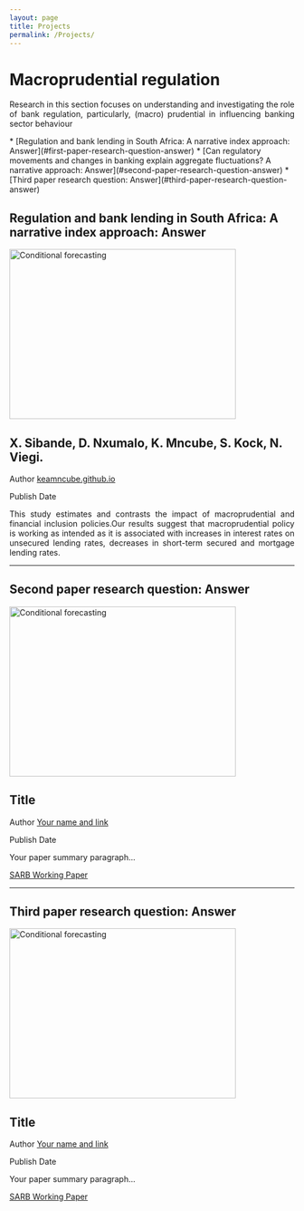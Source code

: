 ```yaml
---
layout: page
title: Projects
permalink: /Projects/
---
```



# Macroprudential regulation

<p align="justify"> Research in this section focuses on understanding and investigating the role of bank regulation, particularly, (macro) prudential in influencing banking sector behaviour    </p>
<!-- Replace the text and the hiperlink for your papers. The hyperlink is a replication of the text but is lowercased and the whitespace " " is replaced with a "-". Only words are replication, not punctuation. -->
* [Regulation and bank lending in South Africa: A narrative index approach: Answer](#first-paper-research-question-answer)
* [Can regulatory movements and changes in banking explain aggregate fluctuations? A narrative approach: Answer](#second-paper-research-question-answer)
* [Third paper research question: Answer](#third-paper-research-question-answer)



## Regulation and bank lending in South Africa: A narrative index approach: Answer
<div class="row">
  <div class="col col-md-6" markdown="0">
    <!-- replace with your paper figure -->
    <img src="{{ site.url }}{{ site.baseurl }}/docs/assets/rates.jpg" alt="Conditional forecasting"  width="400" height="300"/>




  </div>
  <div class="col col-md-6" markdown="0">
  <!-- replace title with your title -->
  <h2>X. Sibande, D. Nxumalo, K. Mncube, S. Kock, N. Viegi. </h2>
  <!-- replace author with your name and link -->
  <p> Author <a href="https://https://keamncube.github.io/">keamncube.github.io</a> </p>
  <!-- replace with the date of publication -->
  <p>Publish Date</p>
  <!-- replace with your text -->
  <p align="justify"> This study estimates and contrasts the impact of macroprudential and financial inclusion policies.Our results suggest that macroprudential
policy is working as intended as it is associated with increases in interest rates on unsecured lending rates, decreases in short-term secured and mortgage lending rates.  </p>


  </div>
</div>

<!-- Divider -->
---

## Second paper research question: Answer
<div class="row">
  <div class="col col-md-6" markdown="0">
  <!-- replace with your paper figure -->
    <img src="{{ site.url }}{{ site.baseurl }}/docs/assets/Picture2.png" alt="Conditional forecasting"  width="400" height="300"/>

  </div>
  <div class="col col-md-6" markdown="0">
  <!-- replace title with your title -->
  <h2>Title</h2>
  <!-- replace author with your name and link -->
  <p> Author <a href="https://charlvschoor.github.io/">Your name and link</a> </p>
  <!-- replace with the date of publication -->
  <p>Publish Date</p>
  <!-- replace with your text -->
  <p align="justify"> Your paper summary paragraph... </p>
  <!-- replace with your paper link -->
  <a href="https://www.resbank.co.za/content/dam/sarb/publications/working-papers/2024/Can%20monetary%20and%20fiscal%20policy%20account%20for%20South%20Africa%27s%20economic%20stagnation.pdf" target="_blank">SARB Working Paper</a>

  </div>
</div>

<!-- Divider -->
---

## Third paper research question: Answer
<div class="row">
  <div class="col col-md-6" markdown="0">
  <!-- replace with your paper figure -->
    <img src="{{ site.url }}{{ site.baseurl }}/docs/assets/Picture2.png" alt="Conditional forecasting"  width="400" height="300"/>

  </div>
  <div class="col col-md-6" markdown="0">
  <!-- replace title with your title -->
  <h2>Title</h2>
  <!-- replace author with your name and link -->
  <p> Author <a href="https://charlvschoor.github.io/">Your name and link</a> </p>
  <!-- replace with the date of publication -->
  <p>Publish Date</p>
  <!-- replace with your text -->
  <p align="justify"> Your paper summary paragraph... </p>
  <!-- replace with your paper link -->
  <a href="https://www.resbank.co.za/content/dam/sarb/publications/working-papers/2024/Can%20monetary%20and%20fiscal%20policy%20account%20for%20South%20Africa%27s%20economic%20stagnation.pdf" target="_blank">SARB Working Paper</a>

  </div>
</div>









